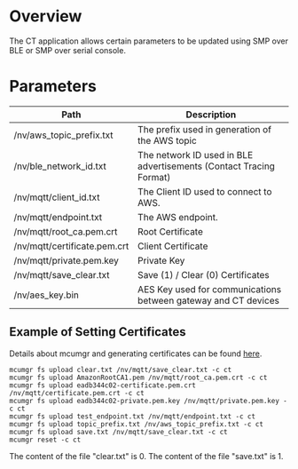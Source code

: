 # Overview

The CT application allows certain parameters to be updated using SMP over BLE or SMP over serial console.

# Parameters

| Path                         | Description                                                        |
| ---------------------------- | ------------------------------------------------------------------ |
| /nv/aws_topic_prefix.txt     | The prefix used in generation of the AWS topic                     |
| /nv/ble_network_id.txt       | The network ID used in BLE advertisements (Contact Tracing Format) |
| /nv/mqtt/client_id.txt       | The Client ID used to connect to AWS.                              |
| /nv/mqtt/endpoint.txt        | The AWS endpoint.                                                  |
| /nv/mqtt/root_ca.pem.crt     | Root Certificate                                                   |
| /nv/mqtt/certificate.pem.crt | Client Certificate                                                 |
| /nv/mqtt/private.pem.key     | Private Key                                                        |
| /nv/mqtt/save_clear.txt      | Save (1) / Clear (0) Certificates                                  |
| /nv/aes_key.bin              | AES Key used for communications between gateway and CT devices     |

## Example of Setting Certificates

Details about mcumgr and generating certificates can be found [here](aws_iot.md).

```
mcumgr fs upload clear.txt /nv/mqtt/save_clear.txt -c ct
mcumgr fs upload AmazonRootCA1.pem /nv/mqtt/root_ca.pem.crt -c ct
mcumgr fs upload eadb344c02-certificate.pem.crt /nv/mqtt/certificate.pem.crt -c ct
mcumgr fs upload eadb344c02-private.pem.key /nv/mqtt/private.pem.key -c ct
mcumgr fs upload test_endpoint.txt /nv/mqtt/endpoint.txt -c ct
mcumgr fs upload topic_prefix.txt /nv/aws_topic_prefix.txt -c ct
mcumgr fs upload save.txt /nv/mqtt/save_clear.txt -c ct
mcumgr reset -c ct
```

The content of the file "clear.txt" is 0.
The content of the file "save.txt" is 1.
